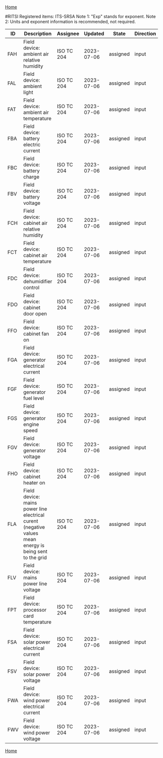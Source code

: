 [Home](readme.md)

#RITSI Registered items: ITS-SRSA
Note 1: "Exp" stands for exponent.
Note 2: Units and exponent information is recommended, not required.

|ID |Description                           |Assignee  |Updated   |State   |Direction| Units  |Exp|Imprecision|
|---|--------------------------------------|----------|----------|--------|---------|--------|---|-----------|
|FAH|Field device: ambient air relative humidity|ISO TC 204|2023-07-06|assigned|input|Percent|-1 |       <100|
|FAL|Field device: ambient light           |ISO TC 204|2023-07-06|assigned|input    |~none~  |0  |         NA|
|FAT|Field device: ambient air temperature |ISO TC 204|2023-07-06|assigned|input    |Celsius |-2 |       <100|
|FBA|Field device: battery electric current|ISO TC 204|2023-07-06|assigned|input    |Amperes |-2 |       <100|
|FBC|Field device: battery charge          |ISO TC 204|2023-07-06|assigned|input    |Percent |-1 |       <100|
|FBV|Field device: battery voltage         |ISO TC 204|2023-07-06|assigned|input    |Volts   |-2 |       <100|
|FCH|Field device: cabinet air relative humidity|ISO TC 204|2023-07-06|assigned|input|Percent|-1 |       <100|
|FCT|Field device: cabinet air temperature |ISO TC 204|2023-07-06|assigned|input    |Celsius |-2 |       <100|
|FDC|Field device: dehumidifier control    |ISO TC 204|2023-07-06|assigned|input    |Percent |0  |          0|
|FDO|Field device: cabinet door open       |ISO TC 204|2023-07-06|assigned|input    |Percent |0  |          0|
|FFO|Field device: cabinet fan on          |ISO TC 204|2023-07-06|assigned|input    |Percent |0  |          0|
|FGA|Field device: generator electrical current|ISO TC 204|2023-07-06|assigned|input|Percent |-2 |       <100|
|FGF|Field device: generator fuel level    |ISO TC 204|2023-07-06|assigned|input    |Percent |-1 |       <100|
|FGS|Field device: generator engine speed  |ISO TC 204|2023-07-06|assigned|input    |Percent |0  |       <100|
|FGV|Field device: generator voltage       |ISO TC 204|2023-07-06|assigned|input    |Percent |-2 |       <100|
|FHO|Field device: cabinet heater on       |ISO TC 204|2023-07-06|assigned|input    |Percent |0  |          0|
|FLA|Field device: mains power line electrical curent (negative values mean energy is being sent to the grid|ISO TC 204|2023-07-06|assigned|input|Percent|-2|<100|
|FLV|Field device: mains power line voltage|ISO TC 204|2023-07-06|assigned|input    |Percent |-2 |       <100|
|FPT|Field device: processor card temperature|ISO TC 204|2023-07-06|assigned|input  |Percent |-2 |       <100|
|FSA|Field device: solar power electrical current|ISO TC 204|2023-07-06|assigned|input|Percent|-2|       <100|
|FSV|Field device: solar power voltage     |ISO TC 204|2023-07-06|assigned|input    |Percent |-2 |       <100|
|FWA|Field device: wind power electrical current|ISO TC 204|2023-07-06|assigned|input|Percent|-2 |       <100|
|FWV|Field device: wind power voltage      |ISO TC 204|2023-07-06|assigned|input    |Percent |-2 |       <100|


[Home](readme.md)
